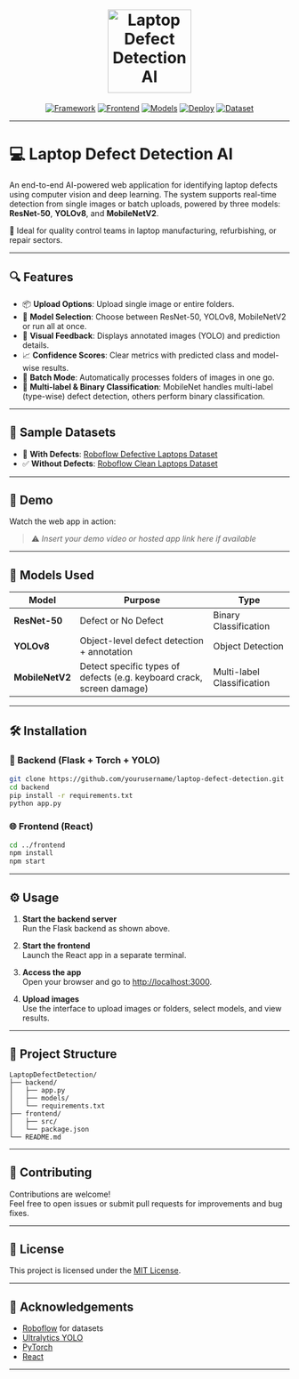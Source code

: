 <h1 align="center">
  <img alt="Laptop Defect Detection AI" src="https://img.icons8.com/external-flatart-icons-outline-flatarticons/120/000000/external-laptop-computer-flatart-icons-outline-flatarticons.png" width="150px"/>
</h1>

<div align="center">

<!-- [![License](https://img.shields.io/github/license/Sanjithaa26/LaptopDefectDetection)](LICENSE)   -->
[![Framework](https://img.shields.io/badge/Backend-Flask-blue)](https://flask.palletsprojects.com/)
[![Frontend](https://img.shields.io/badge/Frontend-React-green)](https://react.dev/)
[![Models](https://img.shields.io/badge/Models-YOLOv8%20%7C%20ResNet50%20%7C%20MobileNetV2-purple)]()
[![Deploy](https://img.shields.io/badge/Deployed%20On-Render-green)](https://render.com/)
[![Dataset](https://img.shields.io/badge/Dataset-Roboflow-orange)](https://universe.roboflow.com/team-ks/broken-laptop-parts/images/)

</div>

---

# 💻 Laptop Defect Detection AI

An end-to-end AI-powered web application for identifying laptop defects using computer vision and deep learning. The system supports real-time detection from single images or batch uploads, powered by three models: **ResNet-50**, **YOLOv8**, and **MobileNetV2**.

🌟 Ideal for quality control teams in laptop manufacturing, refurbishing, or repair sectors.

---

## 🔍 Features

- 📦 **Upload Options**: Upload single image or entire folders.
- 🔀 **Model Selection**: Choose between ResNet-50, YOLOv8, MobileNetV2 or run all at once.
- 📸 **Visual Feedback**: Displays annotated images (YOLO) and prediction details.
- 📈 **Confidence Scores**: Clear metrics with predicted class and model-wise results.
- 🔁 **Batch Mode**: Automatically processes folders of images in one go.
- 🧠 **Multi-label & Binary Classification**: MobileNet handles multi-label (type-wise) defect detection, others perform binary classification.

---

## 📸 Sample Datasets

- 🔧 **With Defects**: [Roboflow Defective Laptops Dataset](https://universe.roboflow.com/team-ks/broken-laptop-parts/images/)
- ✅ **Without Defects**: [Roboflow Clean Laptops Dataset](https://universe.roboflow.com/team-ks/broken-laptop-parts/images/)

---

## 🚀 Demo

Watch the web app in action:

> ⚠️ _Insert your demo video or hosted app link here if available_

---

## 🧠 Models Used

| Model        | Purpose                            | Type                     |
|--------------|------------------------------------|--------------------------|
| **ResNet-50** | Defect or No Defect                | Binary Classification    |
| **YOLOv8**    | Object-level defect detection + annotation | Object Detection     |
| **MobileNetV2** | Detect specific types of defects (e.g. keyboard crack, screen damage) | Multi-label Classification |

---

## 🛠️ Installation

### 🧰 Backend (Flask + Torch + YOLO)

```bash
git clone https://github.com/yourusername/laptop-defect-detection.git
cd backend
pip install -r requirements.txt
python app.py
```
### 🌐 Frontend (React)

```bash
cd ../frontend
npm install
npm start
```

---

## ⚙️ Usage

1. **Start the backend server**  
    Run the Flask backend as shown above.

2. **Start the frontend**  
    Launch the React app in a separate terminal.

3. **Access the app**  
    Open your browser and go to [http://localhost:3000](http://localhost:3000).

4. **Upload images**  
    Use the interface to upload images or folders, select models, and view results.

---

## 📂 Project Structure

```
LaptopDefectDetection/
├── backend/
│   ├── app.py
│   ├── models/
│   └── requirements.txt
├── frontend/
│   ├── src/
│   └── package.json
└── README.md
```

---

## 📝 Contributing

Contributions are welcome!  
Feel free to open issues or submit pull requests for improvements and bug fixes.

---

## 📄 License

This project is licensed under the [MIT License](LICENSE).

---

## 🙏 Acknowledgements

- [Roboflow](https://roboflow.com/) for datasets
- [Ultralytics YOLO](https://github.com/ultralytics/ultralytics)
- [PyTorch](https://pytorch.org/)
- [React](https://react.dev/)

---